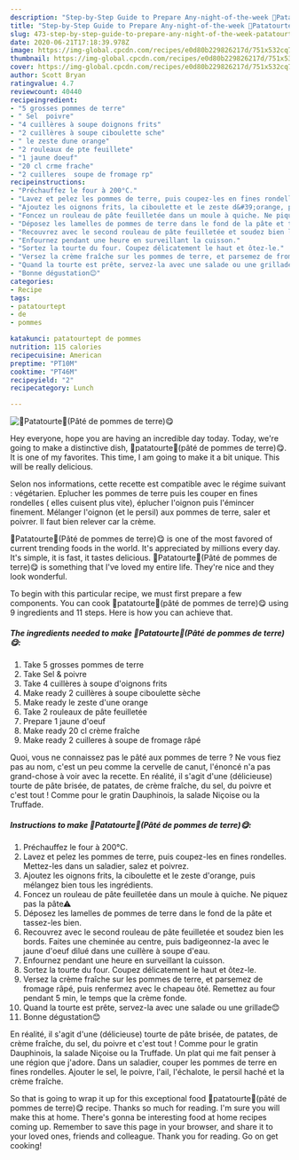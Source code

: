 ```yaml
---
description: "Step-by-Step Guide to Prepare Any-night-of-the-week 🥔Patatourte🥔(Pâté de pommes de terre)😋"
title: "Step-by-Step Guide to Prepare Any-night-of-the-week 🥔Patatourte🥔(Pâté de pommes de terre)😋"
slug: 473-step-by-step-guide-to-prepare-any-night-of-the-week-patatourtepate-de-pommes-de-terre
date: 2020-06-21T17:18:39.978Z
image: https://img-global.cpcdn.com/recipes/e0d80b229826217d/751x532cq70/🥔patatourte🥔pate-de-pommes-de-terre😋-photo-principale-de-la-recette.jpg
thumbnail: https://img-global.cpcdn.com/recipes/e0d80b229826217d/751x532cq70/🥔patatourte🥔pate-de-pommes-de-terre😋-photo-principale-de-la-recette.jpg
cover: https://img-global.cpcdn.com/recipes/e0d80b229826217d/751x532cq70/🥔patatourte🥔pate-de-pommes-de-terre😋-photo-principale-de-la-recette.jpg
author: Scott Bryan
ratingvalue: 4.7
reviewcount: 40440
recipeingredient:
- "5 grosses pommes de terre"
- " Sel  poivre"
- "4 cuillères à soupe doignons frits"
- "2 cuillères à soupe ciboulette sche"
- " le zeste dune orange"
- "2 rouleaux de pte feuillete"
- "1 jaune doeuf"
- "20 cl crme frache"
- "2 cuilleres  soupe de fromage rp"
recipeinstructions:
- "Préchauffez le four à 200°C."
- "Lavez et pelez les pommes de terre, puis coupez-les en fines rondelles. Mettez-les dans un saladier, salez et poivrez."
- "Ajoutez les oignons frits, la ciboulette et le zeste d&#39;orange, puis mélangez bien tous les ingrédients."
- "Foncez un rouleau de pâte feuilletée dans un moule à quiche. Ne piquez pas la pâte⚠"
- "Déposez les lamelles de pommes de terre dans le fond de la pâte et tassez-les bien."
- "Recouvrez avec le second rouleau de pâte feuilletée et soudez bien les bords. Faites une cheminée au centre, puis badigeonnez-la avec le jaune d&#39;oeuf dilué dans une cuillère à soupe d&#39;eau."
- "Enfournez pendant une heure en surveillant la cuisson."
- "Sortez la tourte du four. Coupez délicatement le haut et ôtez-le."
- "Versez la crème fraîche sur les pommes de terre, et parsemez de fromage râpé, puis renfermez avec le chapeau ôté. Remettez au four pendant 5 min, le temps que la crème fonde."
- "Quand la tourte est prête, servez-la avec une salade ou une grillade😊"
- "Bonne dégustation😊"
categories:
- Recipe
tags:
- patatourtept
- de
- pommes

katakunci: patatourtept de pommes 
nutrition: 115 calories
recipecuisine: American
preptime: "PT10M"
cooktime: "PT46M"
recipeyield: "2"
recipecategory: Lunch

---
```



![🥔Patatourte🥔(Pâté de pommes de terre)😋](https://img-global.cpcdn.com/recipes/e0d80b229826217d/751x532cq70/🥔patatourte🥔pate-de-pommes-de-terre😋-photo-principale-de-la-recette.jpg)

Hey everyone, hope you are having an incredible day today. Today, we're going to make a distinctive dish, 🥔patatourte🥔(pâté de pommes de terre)😋. It is one of my favorites. This time, I am going to make it a bit unique. This will be really delicious.

Selon nos informations, cette recette est compatible avec le régime suivant : végétarien. Eplucher les pommes de terre puis les couper en fines rondelles ( elles cuisent plus vite), éplucher l&#39;oignon puis l&#39;émincer finement. Mélanger l&#39;oignon (et le persil) aux pommes de terre, saler et poivrer. Il faut bien relever car la crème.

🥔Patatourte🥔(Pâté de pommes de terre)😋 is one of the most favored of current trending foods in the world. It's appreciated by millions every day. It's simple, it is fast, it tastes delicious. 🥔Patatourte🥔(Pâté de pommes de terre)😋 is something that I've loved my entire life. They're nice and they look wonderful.


To begin with this particular recipe, we must first prepare a few components. You can cook 🥔patatourte🥔(pâté de pommes de terre)😋 using 9 ingredients and 11 steps. Here is how you can achieve that.

<!--inarticleads1-->

##### The ingredients needed to make 🥔Patatourte🥔(Pâté de pommes de terre)😋:

1. Take 5 grosses pommes de terre
1. Take  Sel &amp; poivre
1. Take 4 cuillères à soupe d&#39;oignons frits
1. Make ready 2 cuillères à soupe ciboulette sèche
1. Make ready  le zeste d&#39;une orange
1. Take 2 rouleaux de pâte feuilletée
1. Prepare 1 jaune d&#39;oeuf
1. Make ready 20 cl crème fraîche
1. Make ready 2 cuilleres à soupe de fromage râpé


Quoi, vous ne connaissez pas le pâté aux pommes de terre ? Ne vous fiez pas au nom, c&#39;est un peu comme la cervelle de canut, l&#39;énoncé n&#39;a pas grand-chose à voir avec la recette. En réalité, il s&#39;agit d&#39;une (délicieuse) tourte de pâte brisée, de patates, de crème fraîche, du sel, du poivre et c&#39;est tout ! Comme pour le gratin Dauphinois, la salade Niçoise ou la Truffade. 

<!--inarticleads2-->

##### Instructions to make 🥔Patatourte🥔(Pâté de pommes de terre)😋:

1. Préchauffez le four à 200°C.
1. Lavez et pelez les pommes de terre, puis coupez-les en fines rondelles. Mettez-les dans un saladier, salez et poivrez.
1. Ajoutez les oignons frits, la ciboulette et le zeste d&#39;orange, puis mélangez bien tous les ingrédients.
1. Foncez un rouleau de pâte feuilletée dans un moule à quiche. Ne piquez pas la pâte⚠
1. Déposez les lamelles de pommes de terre dans le fond de la pâte et tassez-les bien.
1. Recouvrez avec le second rouleau de pâte feuilletée et soudez bien les bords. Faites une cheminée au centre, puis badigeonnez-la avec le jaune d&#39;oeuf dilué dans une cuillère à soupe d&#39;eau.
1. Enfournez pendant une heure en surveillant la cuisson.
1. Sortez la tourte du four. Coupez délicatement le haut et ôtez-le.
1. Versez la crème fraîche sur les pommes de terre, et parsemez de fromage râpé, puis renfermez avec le chapeau ôté. Remettez au four pendant 5 min, le temps que la crème fonde.
1. Quand la tourte est prête, servez-la avec une salade ou une grillade😊
1. Bonne dégustation😊


En réalité, il s&#39;agit d&#39;une (délicieuse) tourte de pâte brisée, de patates, de crème fraîche, du sel, du poivre et c&#39;est tout ! Comme pour le gratin Dauphinois, la salade Niçoise ou la Truffade. Un plat qui me fait penser à une région que j&#39;adore. Dans un saladier, couper les pommes de terre en fines rondelles. Ajouter le sel, le poivre, l&#39;ail, l&#39;échalote, le persil haché et la crème fraîche. 

So that is going to wrap it up for this exceptional food 🥔patatourte🥔(pâté de pommes de terre)😋 recipe. Thanks so much for reading. I'm sure you will make this at home. There's gonna be interesting food at home recipes coming up. Remember to save this page in your browser, and share it to your loved ones, friends and colleague. Thank you for reading. Go on get cooking!
